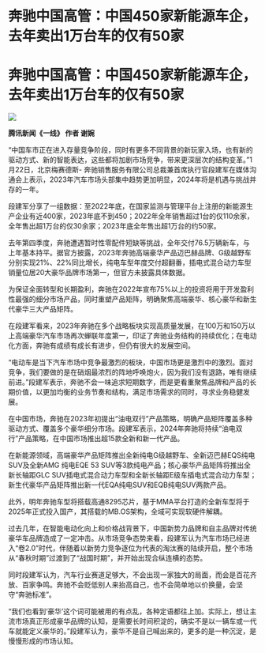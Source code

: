 # 奔驰中国高管：中国450家新能源车企，去年卖出1万台车的仅有50家

# 奔驰中国高管：中国450家新能源车企，去年卖出1万台车的仅有50家

![](https://inews.gtimg.com/sh_newsapp_bt/0/15824211184/1000)

**腾讯新闻《一线》 作者 谢婉**

“中国车市正在进入存量竞争阶段，同时有更多不同背景的新玩家入场，也有新的驱动方式、新的智能表达，这些都将加剧市场竞争，带来更深层次的结构变革。”1月22日，北京梅赛德斯-
奔驰销售服务有限公司总裁兼首席执行官段建军在媒体沟通会上表示，2023年汽车市场头部集中趋势更加明显，2024年将是机遇与挑战并存的一年。

段建军分享了一组数据：至2022年底，在国家监测与管理平台上注册的新能源生产企业有近400家，2023年底不到450；2022年全年销售超过1台的仅110余家，全年售出超1万台的仅30余家；2023年底全年售出超1万台的约50家。

去年第四季度，奔驰遭遇暂时性零配件短缺等挑战，全年交付76.5万辆新车，与上年基本持平。据官方披露，2023年奔驰高端豪华产品迈巴赫品牌、G级越野车分别实现21%、22%同比增长，纯电车型年度交付超翻番，插电式混合动力车型销量位居20大豪华品牌市场第一，但官方未披露具体数据。

为保证全面转型和长期盈利，奔驰在2022年宣布75%以上的投资将用于开发盈利性最强的细分市场产品，同时重塑产品矩阵，明确聚焦高端豪华、核心豪华和新生代豪华三大产品矩阵。

在段建军看来，2023年奔驰在多个战略板块实现高质量发展，在100万和150万以上高端豪华汽车市场再次蝉联年度第一，印证了奔驰业务结构的持续优化；在电动化方面，奔驰有成绩有成长有进步，但仍有很大的发展空间。

“电动车是当下汽车市场中竞争最激烈的板块，中国市场更是激烈中的激烈。面对竞争，我们要做的是在硝烟最浓烈的阵地呼唤炮火，因为我们没有退路，唯有继续前进。”段建军表示，奔驰不会一味追求短期数字，而是更看重聚焦品牌和产品的长期价值，以更加均衡的业务节奏和结构，满足市场需求的同时，寻求业务稳健发展。

在中国市场，奔驰在2023年初提出“油电双行”产品策略，明确产品矩阵覆盖多种驱动方式、覆盖多个豪华细分市场。段建军表示，2024年奔驰将持续“油电双行”产品策略，在中国市场推出超15款全新和新一代产品。

在新能源领域，高端豪华产品矩阵推出全新纯电G级越野车、全新迈巴赫EQS纯电SUV及全新AMG 纯电EQE 53
SUV等3款纯电产品；核心豪华产品矩阵将推出全新长轴距GLC
SUV插电式混合动力车型和全新长轴距E级车插电式混合动力车型；新生代豪华产品矩阵推出新一代EQA纯电SUV和EQB纯电SUV两款产品。

此外，明年奔驰车型将搭载高通8295芯片，基于MMA平台打造的全新车型将于2025年正式投入国产，其搭载的MB.OS架构，全域可实现软硬件解耦。

过去几年，在智能电动化向上和价格战背景下，中国新势力品牌和自主品牌对传统豪华车品牌造成了一定冲击。从市场竞争态势来看，段建军认为汽车市场已经进入“卷2.0”时代，伴随着以新势力竞争逐位为代表的淘汰赛的陆续开启，整个市场从“春秋时期”过渡到了“战国时期”，并开始出现合纵连横的态势。

同时段建军认为，汽车行业赛道足够大，不会出现一家独大的局面，而会是百花齐放、百家争鸣。奔驰不会贬低别人来抬高自己，也不会简单地以价换量，会坚守“奔驰标准”。

“我们也看到‘豪华’这个词可能被用的有点乱，各种定语都往上加。实际上，想让主流市场真正形成豪华品牌的认知，是需要长时间积淀的，确实不是以一辆车或一代车就能定义豪华的。”段建军认为，豪华不是自己喊出来的，更多的是一种沉淀，是慢慢形成的市场认知。

